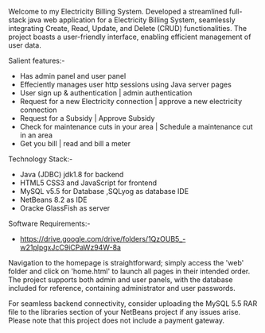 Welcome to my Electricity Billing System. 
Developed a streamlined full-stack java web application for a Electricity Billing System, seamlessly integrating Create, Read, Update, and Delete (CRUD) functionalities. The project boasts a user-friendly interface, enabling efficient management of user data.

Salient features:-
* Has admin panel and user panel
* Effeciently manages user http sessions using Java server pages
* User sign up & authentication  | admin authentication
* Request for a new Electricity connection  | approve a new electricity connection
* Request for a Subsidy  | Approve Subsidy
* Check for maintenance cuts in your area  | Schedule a maintenance cut in an area
* Get you bill   | read and bill a meter

Technology Stack:-
* Java (JDBC) jdk1.8 for backend
* HTML5 CSS3 and JavaScript for frontend
* MySQL v5.5 for Database ,SQLyog as database IDE
* NetBeans 8.2 as IDE
* Oracke GlassFish as server

Software Requirements:-
* https://drive.google.com/drive/folders/1QzOUB5_-w21plpgxJcC9iCPaWz94W-8a


Navigation to the homepage is straightforward; simply access the 'web' folder and click on 'home.html' to launch all pages in their intended order. The project supports both admin and user panels, with the database included for reference, containing administrator and user passwords.

For seamless backend connectivity, consider uploading the MySQL 5.5 RAR file to the libraries section of your NetBeans project if any issues arise. Please note that this project does not include a payment gateway.
